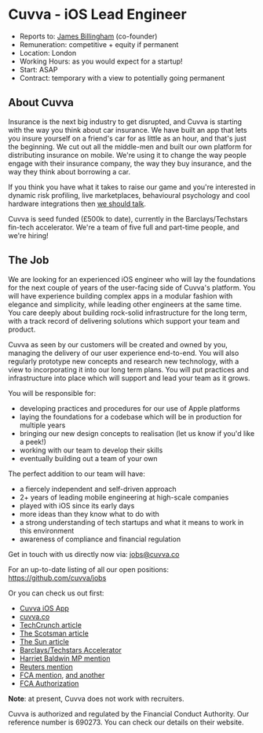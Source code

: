 # Cuvva - iOS Lead Engineer

- Reports to: [James Billingham](https://github.com/billinghamj) (co-founder)
- Remuneration: competitive + equity if permanent
- Location: London
- Working Hours: as you would expect for a startup!
- Start: ASAP
- Contract: temporary with a view to potentially going permanent

## About Cuvva

Insurance is the next big industry to get disrupted, and Cuvva is starting with
the way you think about car insurance. We have built an app that lets you insure
yourself on a friend's car for as little as an hour, and that's just the
beginning. We cut out all the middle-men and built our own platform for
distributing insurance on mobile. We're using it to change the way people engage
with their insurance company, the way they buy insurance, and the way they think
about borrowing a car.

If you think you have what it takes to raise our game and you're interested in
dynamic risk profiling, live marketplaces, behavioural psychology and cool
hardware integrations then [we should talk](mailto:jobs@cuvva.co).

Cuvva is seed funded (&pound;500k to date), currently in the Barclays/Techstars
fin-tech accelerator. We're a team of five full and part-time people, and we're
hiring!

## The Job

We are looking for an experienced iOS engineer who will lay the foundations for
the next couple of years of the user-facing side of Cuvva's platform. You will
have experience building complex apps in a modular fashion with elegance and
simplicity, while leading other engineers at the same time. You care deeply
about building rock-solid infrastructure for the long term, with a track record
of delivering solutions which support your team and product.

Cuvva as seen by our customers will be created and owned by you, managing the
delivery of our user experience end-to-end. You will also regularly prototype
new concepts and research new technology, with a view to incorporating it into
our long term plans. You will put practices and infrastructure into place which
will support and lead your team as it grows.

You will be responsible for:

- developing practices and procedures for our use of Apple platforms
- laying the foundations for a codebase which will be in production for multiple years
- bringing our new design concepts to realisation (let us know if you'd like a peek!)
- working with our team to develop their skills
- eventually building out a team of your own

The perfect addition to our team will have:

- a fiercely independent and self-driven approach
- 2+ years of leading mobile engineering at high-scale companies
- played with iOS since its early days
- more ideas than they know what to do with
- a strong understanding of tech startups and what it means to work in this environment
- awareness of compliance and financial regulation

Get in touch with us directly now via: jobs@cuvva.co

For an up-to-date listing of all our open positions: https://github.com/cuvva/jobs

Or you can check us out first:

- [Cuvva iOS App](https://itunes.apple.com/app/id979980804?mt=8)
- [cuvva.co](https://cuvva.co)
- [TechCrunch article](http://techcrunch.com/2016/01/05/cuvva/)
- [The Scotsman article](http://www.scotsman.com/business/companies/tech/car-insurance-start-up-cuvva-hits-the-road-1-3950441)
- [The Sun article](http://www.sunmotors.co.uk/news/app-launched-for-hourly-car-insurance/)
- [Barclays/Techstars Accelerator](http://www.techstars.com/content/blog/introducing-the-11-new-companies-of-londons-barclays-accelerator-powered-by-techstars/)
- [Harriet Baldwin MP mention](https://www.gov.uk/government/speeches/fintech-week-2016-celebrating-britains-status-as-a-leading-fintech-hub)
- [Reuters mention](http://www.reuters.com/article/britain-blockchain-idUSL8N1623LQ)
- [FCA mention](https://fca.org.uk/news/uk-fintech-regulating-for-innovation), [and another](https://fca.org.uk/news/innovation-in-financial-services)
- [FCA Authorization](https://register.fca.org.uk/ShPo_FirmDetailsPage?id=001b000000o1JXIAA2)

**Note**: at present, Cuvva does not work with recruiters.

Cuvva is authorized and regulated by the Financial Conduct Authority. Our
reference number is 690273. You can check our details on their website.
